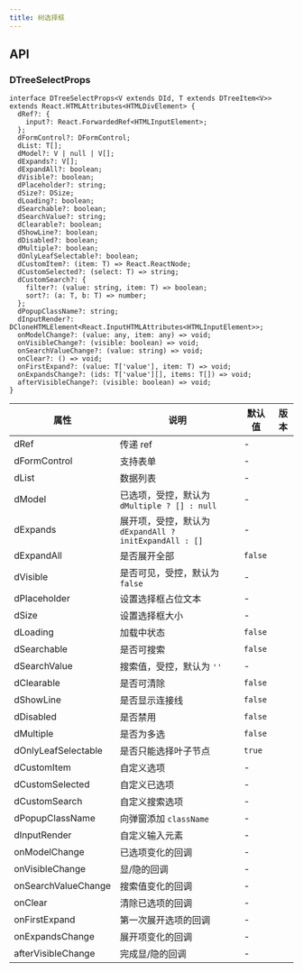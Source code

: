 ```yaml
---
title: 树选择框
---
```


## API

### DTreeSelectProps

```tsx
interface DTreeSelectProps<V extends DId, T extends DTreeItem<V>> extends React.HTMLAttributes<HTMLDivElement> {
  dRef?: {
    input?: React.ForwardedRef<HTMLInputElement>;
  };
  dFormControl?: DFormControl;
  dList: T[];
  dModel?: V | null | V[];
  dExpands?: V[];
  dExpandAll?: boolean;
  dVisible?: boolean;
  dPlaceholder?: string;
  dSize?: DSize;
  dLoading?: boolean;
  dSearchable?: boolean;
  dSearchValue?: string;
  dClearable?: boolean;
  dShowLine?: boolean;
  dDisabled?: boolean;
  dMultiple?: boolean;
  dOnlyLeafSelectable?: boolean;
  dCustomItem?: (item: T) => React.ReactNode;
  dCustomSelected?: (select: T) => string;
  dCustomSearch?: {
    filter?: (value: string, item: T) => boolean;
    sort?: (a: T, b: T) => number;
  };
  dPopupClassName?: string;
  dInputRender?: DCloneHTMLElement<React.InputHTMLAttributes<HTMLInputElement>>;
  onModelChange?: (value: any, item: any) => void;
  onVisibleChange?: (visible: boolean) => void;
  onSearchValueChange?: (value: string) => void;
  onClear?: () => void;
  onFirstExpand?: (value: T['value'], item: T) => void;
  onExpandsChange?: (ids: T['value'][], items: T[]) => void;
  afterVisibleChange?: (visible: boolean) => void;
}
```

<!-- prettier-ignore-start -->
| 属性 | 说明 | 默认值 | 版本 | 
| --- | --- | --- | --- | 
| dRef | 传递 ref | - |  |
| dFormControl | 支持表单 | - |  |
| dList | 数据列表 | - |  |
| dModel | 已选项，受控，默认为 `dMultiple ? [] : null` | - |  |
| dExpands | 展开项，受控，默认为 `dExpandAll ? initExpandAll : []` | - |  |
| dExpandAll | 是否展开全部 | `false` |  |
| dVisible | 是否可见，受控，默认为 `false` | - |  |
| dPlaceholder | 设置选择框占位文本 | - |  |
| dSize | 设置选择框大小 | - |  |
| dLoading | 加载中状态 | `false` |  |
| dSearchable | 是否可搜索 | `false` |  |
| dSearchValue | 搜索值，受控，默认为 `''` | - |  |
| dClearable | 是否可清除 | `false` |  |
| dShowLine | 是否显示连接线 | `false` |  |
| dDisabled | 是否禁用 | `false` |  |
| dMultiple | 是否为多选 | `false` |  |
| dOnlyLeafSelectable | 是否只能选择叶子节点 | `true` |  |
| dCustomItem | 自定义选项 | - |  |
| dCustomSelected | 自定义已选项 | - |  |
| dCustomSearch | 自定义搜索选项 | - |  |
| dPopupClassName | 向弹窗添加 `className` | - |  |
| dInputRender | 自定义输入元素 | - |  |
| onModelChange | 已选项变化的回调 | - |  |
| onVisibleChange | 显/隐的回调 | - |  |
| onSearchValueChange | 搜索值变化的回调 | - |  |
| onClear | 清除已选项的回调 | - |  |
| onFirstExpand | 第一次展开选项的回调 | - |  |
| onExpandsChange | 展开项变化的回调 | - |  |
| afterVisibleChange | 完成显/隐的回调 | - |  |
<!-- prettier-ignore-end -->
